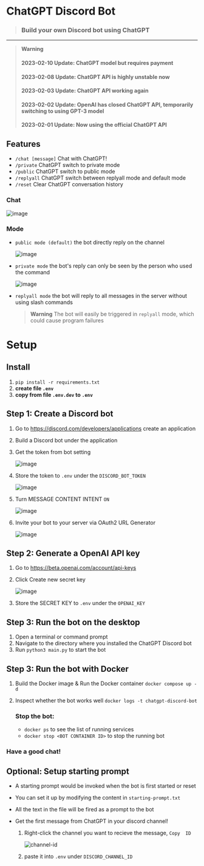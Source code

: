# ChatGPT Discord Bot

> ### Build your own Discord bot using ChatGPT

---

> **Warning**
>
> #### 2023-02-10 Update: ChatGPT model but requires payment
>
> #### 2023-02-08 Update: ChatGPT API is highly unstable now
>
> #### 2023-02-03 Update: ChatGPT API working again
>
> #### 2023-02-02 Update: OpenAI has closed ChatGPT API, temporarily switching to using GPT-3 model
>
> #### 2023-02-01 Update: Now using the official ChatGPT API

## Features

- `/chat [message]` Chat with ChatGPT!
- `/private` ChatGPT switch to private mode
- `/public` ChatGPT switch to public mode
- `/replyall` ChatGPT switch between replyall mode and default mode
- `/reset` Clear ChatGPT conversation history

### Chat

![image](https://user-images.githubusercontent.com/89479282/206497774-47d960cd-1aeb-4fba-9af5-1f9d6ff41f00.gif)

### Mode

- `public mode (default)` the bot directly reply on the channel

  ![image](https://user-images.githubusercontent.com/89479282/206565977-d7c5d405-fdb4-4202-bbdd-715b7c8e8415.gif)

- `private mode` the bot's reply can only be seen by the person who used the command

  ![image](https://user-images.githubusercontent.com/89479282/206565873-b181e600-e793-4a94-a978-47f806b986da.gif)

- `replyall mode` the bot will reply to all messages in the server without using slash commands

  > **Warning**
  > The bot will easily be triggered in `replyall` mode, which could cause program failures

# Setup

## Install

1. `pip install -r requirements.txt`
2. **create file `.env`**
3. **copy from file `.env.dev` to `.env`**

## Step 1: Create a Discord bot

1. Go to https://discord.com/developers/applications create an application
2. Build a Discord bot under the application
3. Get the token from bot setting

   ![image](https://user-images.githubusercontent.com/89479282/205949161-4b508c6d-19a7-49b6-b8ed-7525ddbef430.png)

4. Store the token to `.env` under the `DISCORD_BOT_TOKEN`

   ![image](https://user-images.githubusercontent.com/89479282/217743218-26e3d999-44d5-4a0b-88e1-ee23f3ffd5d8.png)

5. Turn MESSAGE CONTENT INTENT `ON`

   ![image](https://user-images.githubusercontent.com/89479282/205949323-4354bd7d-9bb9-4f4b-a87e-deb9933a89b5.png)

6. Invite your bot to your server via OAuth2 URL Generator

   ![image](https://user-images.githubusercontent.com/89479282/205949600-0c7ddb40-7e82-47a0-b59a-b089f929d177.png)

## Step 2: Generate a OpenAI API key

1. Go to https://beta.openai.com/account/api-keys

2. Click Create new secret key

   ![image](https://user-images.githubusercontent.com/89479282/207970699-2e0cb671-8636-4e27-b1f3-b75d6db9b57e.PNG)

3. Store the SECRET KEY to `.env` under the `OPENAI_KEY`

## Step 3: Run the bot on the desktop

1. Open a terminal or command prompt
2. Navigate to the directory where you installed the ChatGPT Discord bot
3. Run `python3 main.py` to start the bot

## Step 3: Run the bot with Docker

1. Build the Docker image & Run the Docker container `docker compose up -d`
2. Inspect whether the bot works well `docker logs -t chatgpt-discord-bot`

   ### Stop the bot:

   - `docker ps` to see the list of running services
   - `docker stop <BOT CONTAINER ID>` to stop the running bot

### Have a good chat!

## Optional: Setup starting prompt

- A starting prompt would be invoked when the bot is first started or reset
- You can set it up by modifying the content in `starting-prompt.txt`
- All the text in the file will be fired as a prompt to the bot
- Get the first message from ChatGPT in your discord channel!

  1.  Right-click the channel you want to recieve the message, `Copy  ID`

      ![channel-id](https://user-images.githubusercontent.com/89479282/207697217-e03357b3-3b3d-44d0-b880-163217ed4a49.PNG)

  2.  paste it into `.env` under `DISCORD_CHANNEL_ID`
